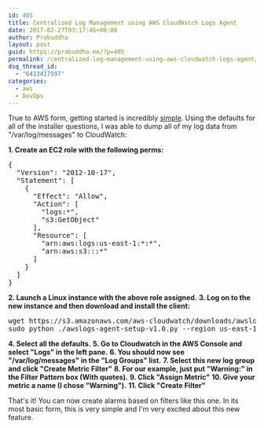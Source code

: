 ```yaml
---
id: 405
title: Centralized Log Management using AWS CloudWatch Logs Agent
date: 2017-02-27T03:17:46+00:00
author: Prabuddha
layout: post
guid: https://prabuddha.me/?p=405
permalink: /centralized-log-management-using-aws-cloudwatch-logs-agent/
dsq_thread_id:
  - "6413417597"
categories:
  - aws
  - DevOps
---
```

True to AWS form, getting started is incredibly <a href="https://docs.aws.amazon.com/AmazonCloudWatch/latest/DeveloperGuide/QuickStartEC2Instance.html" target="_blank" rel="noopener">simple</a>. Using the defaults for all of the installer questions, I was able to dump all of my log data from "/var/log/messages" to CloudWatch:

<strong>1. Create an EC2 role with the following perms:</strong>
<div class="highlight">
<pre><span class="p">{</span>
  <span class="nt">"Version"</span><span class="p">:</span> <span class="s2">"2012-10-17"</span><span class="p">,</span>
  <span class="nt">"Statement"</span><span class="p">:</span> <span class="p">[</span>
    <span class="p">{</span>
      <span class="nt">"Effect"</span><span class="p">:</span> <span class="s2">"Allow"</span><span class="p">,</span>
      <span class="nt">"Action"</span><span class="p">:</span> <span class="p">[</span>
        <span class="s2">"logs:*"</span><span class="p">,</span>
        <span class="s2">"s3:GetObject"</span>
      <span class="p">],</span>
      <span class="nt">"Resource"</span><span class="p">:</span> <span class="p">[</span>
        <span class="s2">"arn:aws:logs:us-east-1:*:*"</span><span class="p">,</span>
        <span class="s2">"arn:aws:s3:::*"</span>
      <span class="p">]</span>
    <span class="p">}</span>
  <span class="p">]</span>
<span class="p">}</span>
</pre>
</div>
<strong>2. Launch a Linux instance with the above role assigned.</strong>
<strong>3. Log on to the new instance and then download and install the client:</strong>
<div class="highlight">
<pre><span class="vg">wget</span> <span class="nl">https:</span><span class="o">//</span><span class="vg">s3</span><span class="o">.</span><span class="vg">amazonaws</span><span class="o">.</span><span class="vg">com</span><span class="o">/</span><span class="vg">aws</span><span class="o">-</span><span class="vg">cloudwatch</span><span class="o">/</span><span class="vg">downloads</span><span class="o">/</span><span class="vg">awslogs</span><span class="o">-</span><span class="vg">agent</span><span class="o">-</span><span class="vg">setup</span><span class="o">-</span><span class="vg">v1</span><span class="mf">.0</span><span class="o">.</span><span class="vg">py</span>
<span class="vg">sudo</span> <span class="vg">python</span> <span class="o">./</span><span class="vg">awslogs</span><span class="o">-</span><span class="vg">agent</span><span class="o">-</span><span class="vg">setup</span><span class="o">-</span><span class="vg">v1</span><span class="mf">.0</span><span class="o">.</span><span class="vg">py</span> <span class="o">--</span><span class="vg">region</span> <span class="vg">us</span><span class="o">-</span><span class="vg">east</span><span class="il">-1</span>
</pre>
</div>
<strong>4. Select all the defaults.</strong>
<strong>5. Go to Cloudwatch in the AWS Console and select "Logs" in the left pane.</strong>
<strong>6. You should now see "/var/log/messages" in the "Log Groups" list.</strong>
<strong>7. Select this new log group and click "Create Metric Filter"</strong>
<strong>8. For our example, just put "Warning:" in the Filter Pattern box (With quotes).</strong>
<strong>9. Click "Assign Metric"</strong>
<strong>10. Give your metric a name (I chose "Warning").</strong>
<strong>11. Click "Create Filter"</strong>

That's it! You can now create alarms based on filters like this one. In its most basic form, this is very simple and I'm very excited about this new feature.